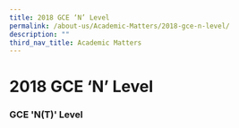 ```yaml
---
title: 2018 GCE ‘N’ Level
permalink: /about-us/Academic-Matters/2018-gce-n-level/
description: ""
third_nav_title: Academic Matters
---
```

<h1><b>2018 GCE ‘N’ Level</b></h1>

<h3>GCE 'N(T)' Level</h3>
